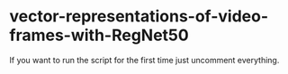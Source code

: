 # vector-representations-of-video-frames-with-RegNet50
If you want to run the script for the first time just uncomment everything. 
